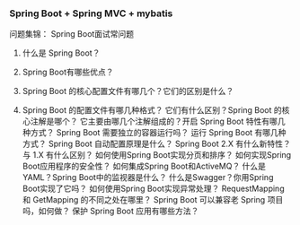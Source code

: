 ### Spring Boot + Spring MVC + mybatis

问题集锦：
Spring Boot面试常问题

1. 什么是 Spring Boot？


2. Spring Boot有哪些优点？


3. Spring Boot 的核心配置文件有哪几个？它们的区别是什么？


4. Spring Boot 的配置文件有哪几种格式？
它们有什么区别？Spring Boot 的核心注解是哪个？
它主要由哪几个注解组成的？开启 Spring Boot 特性有哪几种方式？
Spring Boot 需要独立的容器运行吗？
运行 Spring Boot 有哪几种方式？
Spring Boot 自动配置原理是什么？
Spring Boot 2.X 有什么新特性？
与 1.X 有什么区别？
如何使用Spring Boot实现分页和排序？
如何实现Spring Boot应用程序的安全性？
如何集成Spring Boot和ActiveMQ？
什么是YAML？Spring Boot中的监视器是什么？
什么是Swagger？你用Spring Boot实现了它吗？
如何使用Spring Boot实现异常处理？
RequestMapping 和 GetMapping 的不同之处在哪里？
Spring Boot 可以兼容老 Spring 项目吗，如何做？
保护 Spring Boot 应用有哪些方法？